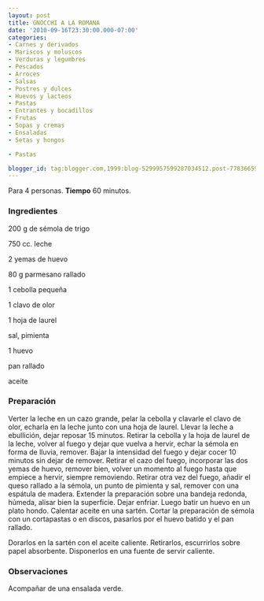 ```yaml
---
layout: post
title: GNOCCHI A LA ROMANA
date: '2010-09-16T23:30:00.000-07:00'
categories:
- Carnes y derivados
- Mariscos y moluscos
- Verduras y legumbres
- Pescados
- Arroces
- Salsas
- Postres y dulces
- Huevos y lacteos
- Pastas
- Entrantes y bocadillos
- Frutas
- Sopas y cremas
- Ensaladas
- Setas y hongos

- Pastas

blogger_id: tag:blogger.com,1999:blog-5299957599287034512.post-7783665974929279229
---
```


Para 4 personas.
<b>Tiempo</b> 60 minutos.

<h3>Ingredientes</h3>

200 g de sémola de trigo

750 cc. leche

2 yemas de huevo

80 g parmesano rallado

1 cebolla pequeña

1 clavo de olor

1 hoja de laurel

sal, pimienta

1 huevo

pan rallado

aceite

<h3>Preparación</h3>

Verter la leche en un cazo grande, pelar la cebolla y clavarle el clavo de olor, echarla en la leche junto con una hoja de laurel. Llevar la leche a ebullición, dejar reposar 15 minutos. Retirar la cebolla y la hoja de laurel de la leche, volver al fuego y dejar que vuelva a hervir, echar la sémola en forma de lluvia, remover. Bajar la intensidad del fuego y dejar cocer 10 minutos sin dejar de remover. Retirar el cazo del fuego, incorporar las dos yemas de huevo, remover bien, volver un momento al fuego hasta que empiece a hervir, siempre removiendo. Retirar otra vez del fuego, añadir el queso rallado a la sémola, un punto de pimienta y sal, remover con una espátula de madera. Extender la preparación sobre una bandeja redonda, húmeda, alisar bien la superficie. Dejar enfriar. Luego batir un huevo en un plato hondo. Calentar aceite en una sartén. Cortar la preparación de sémola con un cortapastas o en discos, pasarlos por el huevo batido y el pan rallado.

Dorarlos en la sartén con el aceite caliente. Retirarlos, escurrirlos sobre papel absorbente. Disponerlos en una fuente de servir caliente.

<h3>Observaciones</h3>

Acompañar de una ensalada verde.

